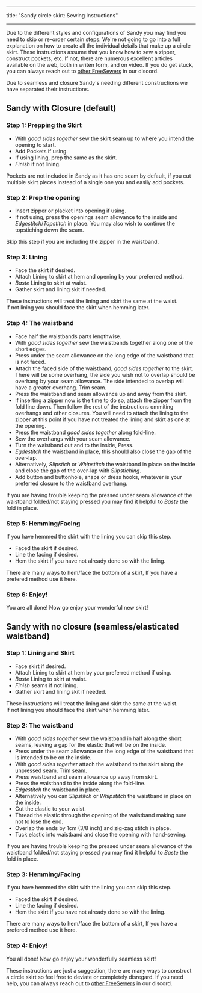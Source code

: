 ***

title: "Sandy circle skirt: Sewing Instructions"

***

<Warning>

Due to the different styles and configurations of Sandy you may find you need to skip or re-order certain steps.
We're not going to go into a full explanation on how to create all the individual details that make up a circle skirt. These instructions assume that you know how to sew a zipper, construct pockets, etc. If not, there are numerous excellent articles available on the web, both in writen form, and on video. If you do get stuck, you can always reach out to [other FreeSewers](https://discord.freesewing.org/) in our discord.

</Warning>

<Note>

Due to seamless and closure Sandy's needing different constructions we have separated their instructions.

</Note>

## Sandy with Closure (default)

### Step 1: Prepping the Skirt

- With _good sides together_ sew the skirt seam up to where you intend the opening to start.
- Add Pockets if using.
- If using lining, prep the same as the skirt.
- _Finish_ if not lining.

<Note>

Pockets are not included in Sandy as it has one seam by default, if you cut multiple skirt pieces instead of a single one you and easily add pockets.

</Note>

### Step 2: Prep the opening

- Insert zipper or placket into opening if using.
- If not using, press the openings seam allowance to the inside and _Edgestitch_/_Topstitch_ in place. You may also wish to continue the topstiching down the seam.

<Note>

Skip this step if you are including the zipper in the waistband.

</Note>

### Step 3: Lining

- Face the skirt if desired.
- Attach Lining to skirt at hem and opening by your preferred method.
- _Baste_ Lining to skirt at waist.
- Gather skirt and lining skit if needed.

<Note>

These instructions will treat the lining and skirt the same at the waist.\
If not lining you should face the skirt when hemming later.

</Note>

### Step 4: The waistband

- Face half the waistbands parts lengthwise.
- With _good sides together_ sew the waistbands together along one of the short edges.
- Press under the seam allowance on the long edge of the waistband that is not faced.
- Attach the faced side of the waistband, _good sides together_ to the skirt. There will be some overhang, the side you wish not to overlap should be overhang by your seam allowance. The side intended to overlap will have a greater overhang. Trim seam.
- Press the waistband and seam allowance up and away from the skirt.
- If inserting a zipper now is the time to do so, attach the zipper from the fold line down. Then follow the rest of the instructions ommiting overhangs and other closures. You will need to attach the lining to the zipper at this point if you have not treated the lining and skirt as one at the opening.
- Press the waistband _good sides together_ along fold-line.
- Sew the overhangs with your seam allowance.
- Turn the waistband out and to the inside, Press.
- _Egdestitch_ the waistband in place, this should also close the gap of the over-lap.
- Alternatively, _Slipstich_ or _Whipstitch_ the waistband in place on the inside and close the gap of the over-lap with _Slipstiching_.
- Add button and buttonhole, snaps or dress hooks, whatever is your preferred closure to the waistband overhang.

<Tip>

If you are having trouble keeping the pressed under seam allowance of the waistband folded/not staying pressed you may find it helpful to _Baste_ the fold in place.

</Tip>

### Step 5: Hemming/Facing

If you have hemmed the skirt with the lining you can skip this step.

- Faced the skirt if desired.
- Line the facing if desired.
- Hem the skirt if you have not already done so with the lining.

<Note>  

There are many ways to hem/face the bottom of a skirt, If you have a prefered method use it here.

</Note>

### Step 6: Enjoy!

You are all done! Now go enjoy your wonderful new skirt!

## Sandy with no closure (seamless/elasticated waistband)

### Step 1: Lining and Skirt

- Face skirt if desired.
- Attach Lining to skirt at hem by your preferred method if using.
- _Baste_ Lining to skirt at waist.
- _Finish_ seams if not lining.
- Gather skirt and lining skit if needed.

<Note>

These instructions will treat the lining and skirt the same at the waist.\
If not lining you should face the skirt when hemming later.

</Note>

### Step 2: The waistband

- With _good sides together_ sew the waistband in half along the short seams, leaving a gap for the elastic that will be on the inside.
- Press under the seam allowance on the long edge of the waistband that is intended to be on the inside.
- With _good sides together_ attach the waistband to the skirt along the unpressed seam. Trim seam.
- Press waistband and seam allowance up away from skirt.
- Press the waistband to the inside along the fold-line.
- _Edgestitch_ the waistband in place.
- Alternatively you can _Slipstitch_ or _Whipstitch_ the waistband in place on the inside.
- Cut the elastic to your waist.
- Thread the elastic through the opening of the waistband making sure not to lose the end.
- Overlap the ends by 1cm (3/8 inch) and zig-zag stitch in place.
- Tuck elastic into waistband and close the opening with hand-sewing.

<Tip>

If you are having trouble keeping the pressed under seam allowance of the waistband folded/not staying pressed you may find it helpful to _Baste_ the fold in place.

</Tip>

### Step 3: Hemming/Facing

If you have hemmed the skirt with the lining you can skip this step.

- Faced the skirt if desired.
- Line the facing if desired.
- Hem the skirt if you have not already done so with the lining.

<Note>  

There are many ways to hem/face the bottom of a skirt, If you have a prefered method use it here.

</Note>

### Step 4: Enjoy!

You all done! Now go enjoy your wonderfully seamless skirt!

<Note>

These instructions are just a suggestion, there are many ways to construct a circle skirt so feel free to deviate or completely disregard. If you need help, you can always reach out to [other FreeSewers](https://discord.freesewing.org/) in our discord.

</Note>
